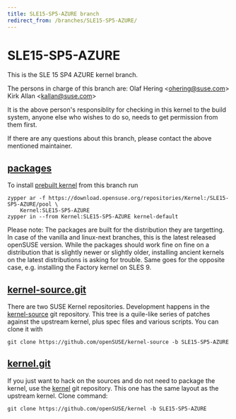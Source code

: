 ```yaml
---
title: SLE15-SP5-AZURE branch
redirect_from: /branches/SLE15-SP5-AZURE/
---
```

# SLE15-SP5-AZURE
This is the SLE 15 SP4 AZURE kernel branch.

The persons in charge of this branch are:
Olaf Hering <[ohering@suse.com](mailto:ohering@suse.com?subject=SLE15-SP5-AZURE%20branch)>
Kirk Allan <[kallan@suse.com](mailto:kallan@suse.com?subject=SLE15-SP5-AZURE%20branch)>

It is the above person's responsiblity for checking in this kernel to
the build system, anyone else who wishes to do so, needs to get
permission from them first.

If there are any questions about this branch, please contact the above
mentioned maintainer.


## [packages](https://download.opensuse.org/repositories/Kernel:/SLE15-SP5-AZURE)
To install
[prebuilt kernel](https://download.opensuse.org/repositories/Kernel:/SLE15-SP5-AZURE)
from this branch run

```
zypper ar -f https://download.opensuse.org/repositories/Kernel:/SLE15-SP5-AZURE/pool \
    Kernel:SLE15-SP5-AZURE
zypper in --from Kernel:SLE15-SP5-AZURE kernel-default
```

Please note: The packages are built for the distribution they are
targetting. In case of the vanilla and linux-next branches, this is the
latest released openSUSE version. While the packages should work fine on
fine on a distribution that is slightly newer or slightly older,
installing ancient kernels on the latest distributions is asking for
trouble. Same goes for the opposite case, e.g. installing the Factory
kernel on SLES 9.

## [kernel-source.git](https://github.com/openSUSE/kernel-source/tree/SLE15-SP5-AZURE)
There are two SUSE Kernel repositories. Development happens in the
[kernel-source](https://github.com/openSUSE/kernel-source/tree/SLE15-SP5-AZURE)
git repository. This tree is a quile-like series of patches against the
upstream kernel, plus spec files and various scripts. You can clone it
with

```
git clone https://github.com/openSUSE/kernel-source -b SLE15-SP5-AZURE
```

## [kernel.git](https://github.com/openSUSE/kernel/tree/SLE15-SP5-AZURE)
If you just want to hack on the sources and do not need to package the
kernel, use the [kernel](https://github.com/openSUSE/kernel/tree/SLE15-SP5-AZURE)
git repository. This one has the same layout as the upstream kernel. Clone
command:

```
git clone https://github.com/openSUSE/kernel -b SLE15-SP5-AZURE
```



